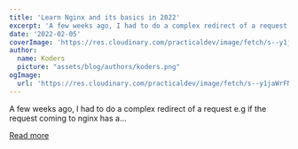 ```yaml
---
title: 'Learn Nginx and its basics in 2022'
excerpt: 'A few weeks ago, I had to do a complex redirect of a request e.g if the request coming to nginx has a...'
date: '2022-02-05'
coverImage: 'https://res.cloudinary.com/practicaldev/image/fetch/s--y1jaWrFN--/c_imagga_scale,f_auto,fl_progressive,h_420,q_auto,w_1000/https://dev-to-uploads.s3.amazonaws.com/uploads/articles/4utj4t79gd1tf4levo5m.png'
author:
  name: Koders
  picture: "assets/blog/authors/koders.png"
ogImage:
  url: 'https://res.cloudinary.com/practicaldev/image/fetch/s--y1jaWrFN--/c_imagga_scale,f_auto,fl_progressive,h_420,q_auto,w_1000/https://dev-to-uploads.s3.amazonaws.com/uploads/articles/4utj4t79gd1tf4levo5m.png'
---
```


A few weeks ago, I had to do a complex redirect of a request e.g if the request coming to nginx has a...

[Read more](https://dev.to/ajayv1/learn-nginx-and-its-basics-in-2022-4ddb)
